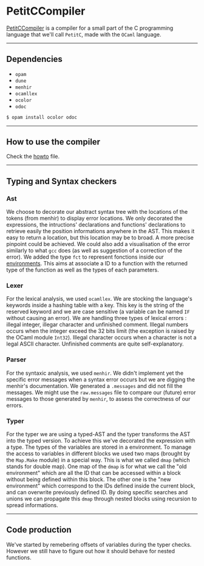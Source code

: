 # PetitCCompiler

[PetitCCompiler](https://github.com/MrBigoudi/PetitCCompiler.git) is a compiler for a small part of the C programming language that we'll call `PetitC`, made with the `OCaml` language.

---


## Dependencies

- `opam`
- `dune`
- `menhir`
- `ocamllex`
- `ocolor`
- `odoc` 

```sh
$ opam install ocolor odoc
```

---


## How to use the compiler

Check the [howto](HOWTO.md) file.

---


## Typing and Syntax checkers

### Ast

We choose to decorate our abstract syntax tree with the locations of the tokens (from menhir) to display error locations. We only decorated the expressions, the intructions' declarations and functions' declarations to retrieve easily the position informations anywhere in the AST. This makes it easy to return a location, but this location may be to broad. A more precise pinpoint could be achieved. We could also add a visualisation of the error similarly to what `gcc` does (as well as suggestion of a correction of the error).
We added the type `fct` to represent fonctions inside our [environments](#typer). This aims at associate a ID to a function with the returned type of the function as well as the types of each parameters. 


### Lexer

For the lexical analysis, we used `ocamllex`. We are stocking the language's keywords inside a hashing table with a key. This key is the string of the reserved keyword and we are case sensitive (a variable can be named `IF` without causing an error). We are handling three types of lexical errors : illegal integer, illegar character and unfinished comment. Illegal numbers occurs when the integer exceed the 32 bits limit (the exception is raised by the OCaml module `Int32`). Illegal character occurs when a character is not a legal ASCII character. Unfinished comments are quite self-explanatory. 


### Parser

For the syntaxic analysis, we used `menhir`. We didn't implement yet the specific error messages when a syntax error occurs but we are digging the menhir's documentation. We generated a `.messages` and did not fill the messages. We might use the `raw.messages` file to compare our (future) error messages to those generated by `menhir`, to assess the correctness of our errors.


### Typer

For the typer we are using a typed-AST and the typer transforms the AST into the typed version. To achieve this we've decorated the expression with a type. The types of the variables are stored in a environment. To manage the access to variables in different blocks we used two maps (brought by the `Map.Make` module) in a special way. This is what we called `dmap` (which stands for double map). One map of the `dmap` is for what we call the "old environment" which are all the ID that can be accessed within a block without being defined within this block. The other one is the "new environment" which correspond to the IDs defined inside the current block, and can overwrite previously defined ID. By doing specific searches and unions we can propagate this `dmap` through nested blocks using recursion to spread informations.


---


## Code production

We've started by remebering offsets of variables during the typer checks. However we still have to figure out how it should behave for nested functions.